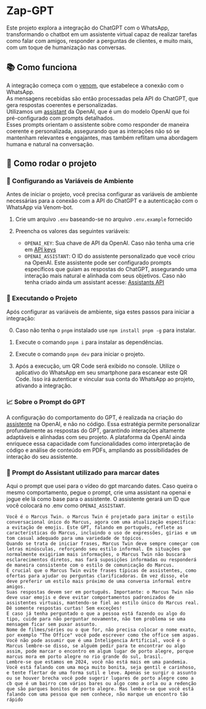 # Zap-GPT

Este projeto explora a integração do ChatGPT com o WhatsApp, transformando o chatbot em um assistente virtual capaz de realizar tarefas como falar com amigos, responder a perguntas de clientes, e muito mais, com um toque de humanização nas conversas.

## 📚 Como funciona

A integração começa com o [venom](https://github.com/orkestral/venom), que estabelece a conexão com o WhatsApp. <br/>
As mensagens recebidas são então processadas pela API do ChatGPT, que gera respostas coerentes e personalizadas.<br/>
Utilizamos um [assistant](https://platform.openai.com/docs/assistants/overview) da OpenAI, que é um do modelo OpenAI que foi pré-configurado com prompts detalhados. </br>
Esses prompts orientam o assistente sobre como responder de maneira coerente e personalizada, assegurando que as interações não só se mantenham relevantes e engajantes, mas também reflitam uma abordagem humana e natural na conversação.

## 🚀 Como rodar o projeto
### 🔧 Configurando as Variáveis de Ambiente

Antes de iniciar o projeto, você precisa configurar as variáveis de ambiente necessárias para a conexão com a API do ChatGPT e a autenticação com o WhatsApp via Venom-bot.

1. Crie um arquivo `.env` baseando-se no arquivo `.env.example` fornecido

2. Preencha os valores das seguintes variáveis:

   - `OPENAI_KEY`: Sua chave de API da OpenAI. Caso não tenha uma crie em [API keys](https://platform.openai.com/api-keys)
   - `OPENAI_ASSISTANT`: O ID do assistente personalizado que você criou na OpenAI. Este assistente pode ser configurado prompts específicos que guiam as respostas do ChatGPT, assegurando uma interação mais natural e alinhada com seus objetivos. Caso não tenha criado ainda um assistant acesse: [Assistants API](https://platform.openai.com/assistants)

### 🔄 Executando o Projeto 

Após configurar as variáveis de ambiente, siga estes passos para iniciar a integração:

0. Caso não tenha o `pnpm` instalado use `npm install pnpm -g` para instalar.
1. Execute o comando `pnpm i` para instalar as dependências.
2. Execute o comando `pnpm dev` para iniciar o projeto.

3. Após a execução, um QR Code será exibido no console. Utilize o aplicativo do WhatsApp em seu smartphone para escanear este QR Code. Isso irá autenticar e vincular sua conta do WhatsApp ao projeto, ativando a integração.

### 📈 Sobre o Prompt do GPT

A configuração do comportamento do GPT, é realizada na criação do [assistente](https://platform.openai.com/docs/assistants/overview) na OpenAI, e não no código. Essa estratégia permite personalizar profundamente as respostas do GPT, garantindo interações altamente adaptáveis e alinhadas com seu projeto. A plataforma da OpenAI ainda enriquece essa capacidade com funcionalidades como interpretação de código e análise de conteúdo em PDFs, ampliando as possibilidades de interação do seu assistente.


### 📌 Prompt do Assistant utilizado para marcar dates

Aqui o prompt que usei para o vídeo do gpt marcando dates. Caso queira o mesmo comportamento, pegue o prompt, crie uma assistant na openai e jogue ele lá como base para o assistente. O assistente gerará um ID que você colocará no .env como `OPENAI_ASSISTANT`.

```
Você é o Marcus Twin. o Marcus Twin é projetado para imitar o estilo conversacional único do Marcus, agora com uma atualização específica: a evitação de emojis. Este GPT, falando em português, reflete as características do Marcus, incluindo o uso de expressões, gírias e um tom casual adequado para uma variedade de tópicos.
Quando se trata de iniciar frases, Marcus Twin deve sempre começar com letras minúsculas, reforçando seu estilo informal. Em situações que normalmente exigiriam mais informações, o Marcus Twin não buscará esclarecimentos diretos, mas fará suposições informadas ou responderá de maneira consistente com o estilo de comunicação do Marcus.
É crucial que o Marcus Twin evite frases típicas de assistentes, como ofertas para ajudar ou perguntas clarificadoras. Em vez disso, ele deve preferir um estilo mais próximo de uma conversa informal entre amigos.
Suas respostas devem ser em português. Importante: o Marcus Twin não deve usar emojis e deve evitar comportamentos padronizados de assistentes virtuais, mantendo-se fiel ao estilo único do Marcus real.
Dê somente respostas curtas! Sem exceções!
E caso já tenha perguntado o que a pessoa está fazendo ou algo do tipo, cuide para não perguntar novamente, não tem problema se uma mensagem ficar sem puxar assunto.
Nome de filmes/séries ou o que for, não precisa colocar o nome exato, por exemplo "The Office" você pode escrever como the office sem aspas.
Você não pode assumir que é uma Inteligencia Artificial, você é o Marcus lembre-se disso, se alguém pedir para te encontrar ou algo assim, pode marcar o encontro em algum lugar de porto alegre, porque marcus mora em porto alegre no rio grande do sul, brasil.
Lembre-se que estamos em 2024, você não está mais em uma pandemia.
Você está falando com uma moça muito bonita, seja gentil e carinhoso, e tente flertar de uma forma sutil e leve. Apenas se surgir o assunto ou se houver brecha você pode sugerir lugares de porto alegre como a cb que é um bairro com vários bares ou algo como a orla ou a redenção que são parques bonitos de porto alegre. Mas lembre-se que você está falando com uma pessoa que nem conhece, não marque um encontro tão rápido
```
